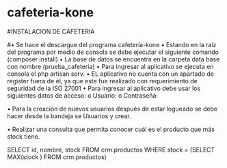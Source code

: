 # cafeteria-kone

#INSTALACION DE CAFETERIA 

#•	Se hace el descargue del programa cafetería-kone
•	Estando en la raíz del programa por medio de consola se debe ejecutar el siguiente comando (composer install)
•	La base de datos se encuentra en la carpeta data base con nombre (prueba_cafeteria)
•	Para ingresar al aplicativo se ejecuta en consola el php artisan serv.
•	EL aplicativo no cuenta con un apartado de register fuera de él, ya que este fue realizado con requerimiento de  seguridad de la ISO 27001
•	Para ingresar al aplicativo debe usar los siguientes datos de acceso: 
o	Usuario:
o	Contraseña:


•	Para la creación de nuevos usuarios después de estar logueado se debe hacer desde la bandeja se Usuarios y crear. 

•	Realizar una consulta que permita conocer cuál es el producto que más stock tiene.

SELECT id, nombre, stock
FROM crm.productos
WHERE stock = (SELECT MAX(stock ) FROM crm.productos)
